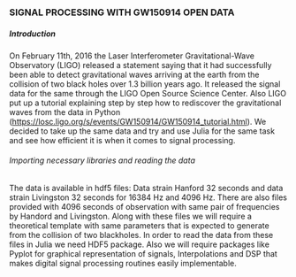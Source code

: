 ### SIGNAL PROCESSING WITH GW150914 OPEN DATA
##### Introduction
On February 11th, 2016 the Laser Interferometer Gravitational-Wave Observatory (LIGO) released a statement saying that it had successfully been able to detect gravitational waves arriving at the earth from the collision of two black holes over 1.3 billion years ago. It released the signal data for the same through the LIGO Open Source Science Center. Also LIGO put up a tutorial explaining step by step how to rediscover the gravitational waves from the data in Python (https://losc.ligo.org/s/events/GW150914/GW150914_tutorial.html). We decided to take up the same data and try and use Julia for the same task and see how efficient it is when it comes to signal processing.
###### Importing necessary libraries and reading the data
The data is available in hdf5 files: Data strain Hanford 32 seconds and data strain Livingston 32 seconds for 16384 Hz and 4096 Hz. There are also files provided with 4096 seconds of observation with same pair of frequencies by Handord and Livingston. Along with these files we will require a theoretical template with same parameters that is expected to generate from the collision of two blackholes. 
In order to read the data from these files in Julia we need HDF5 package. Also we will require packages like Pyplot for graphical representation of signals, Interpolations and DSP that makes digital signal processing routines easily implementable.
